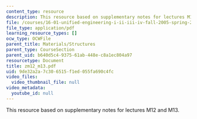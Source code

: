 ```yaml
---
content_type: resource
description: This resource based on supplementary notes for lectures M12 and M13.
file: /courses/16-01-unified-engineering-i-ii-iii-iv-fall-2005-spring-2006/9de32a2a7c306515f1ed055fa690c4fc_zm12_m13.pdf
file_type: application/pdf
learning_resource_types: []
ocw_type: OCWFile
parent_title: Materials/Structures
parent_type: CourseSection
parent_uid: b640d5c4-9375-61ab-448e-c8a1ec804a97
resourcetype: Document
title: zm12_m13.pdf
uid: 9de32a2a-7c30-6515-f1ed-055fa690c4fc
video_files:
  video_thumbnail_file: null
video_metadata:
  youtube_id: null
---
```

This resource based on supplementary notes for lectures M12 and M13.

